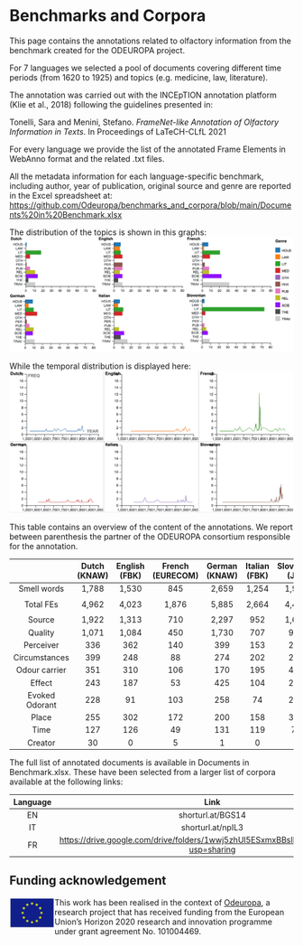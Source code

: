 # Benchmarks and Corpora


This page contains the annotations related to olfactory information from the benchmark created for the ODEUROPA project.

For 7 languages we selected a pool of documents covering different time periods (from 1620 to 1925) and topics (e.g. medicine, law, literature).

The annotation was carried out with the INCEpTION annotation platform (Klie et al., 2018) following the guidelines presented in: 

Tonelli, Sara and Menini, Stefano. *FrameNet-like Annotation of Olfactory Information in Texts*. In Proceedings of LaTeCH-CLfL 2021

For every language we provide the list of the annotated Frame Elements in WebAnno format and the related .txt files. 

All the metadata information for each language-specific benchmark, including author, year of publication, original source and genre
are reported in the Excel spreadsheet at: https://github.com/Odeuropa/benchmarks_and_corpora/blob/main/Documents%20in%20Benchmark.xlsx

The distribution of the topics is shown in this graphs:
<img src="https://github.com/Odeuropa/benchmarks_and_corpora/blob/main/BarsByGenre.png" width="700">

While the temporal distribution is displayed here:
<img src="https://github.com/Odeuropa/benchmarks_and_corpora/blob/main/LangByDate.png" width="700">


This table contains an overview of the content of the annotations. We report between parenthesis the partner of the ODEUROPA consortium responsible for the annotation.

| | Dutch (KNAW) | English (FBK) | French (EURECOM) | German (KNAW) | Italian (FBK) |  Slovenian (JSI)| Latin (KNAW) |
| :---: | :---: | :---: | :---: | :---: | :---: | :---: | :---: | 
|Smell words   | 1,788	|	1,530	|	845	|	2,659	|	1,254	|	1,973  | 1,199 |
|  |  |  |  |  |  |  |  |
|Total FEs  | 4,962	|	4,023	|	1,876	|	5,885	|	2,664	|	4,445 |2,278|
|  |  |  |  |  |  |  |  |
|Source  | 1,922	|	1,313	|	710	|	2,297	|	952	|	1,638 |772    | 
|Quality  | 1,071	|	1,084	|	450	|	1,730	|	707	|	936 | 552 | 
|Perceiver | 336	|	362	|	140	|	399	|	153	|	266 |241 | 
|Circumstances   | 399	|	248	|	88	|	274	|	202	|	228 |192 | 
|Odour carrier   | 351	|	310	|	106	|	170	|	195	|	408 |134 | 
|Effect   | 243	|	187	|	53	|	425	|	104	|	214 |114 | 
|Evoked Odorant   | 228	|	91	|	103	|	258	|	74	|	285 |42 | 
|Place   | 255	|	302	|	172	|	200	|	158	|	394 |111 | 
|Time   |  127	|	126	|	49	|	131	|	119	|	75 |108 | 
|Creator | 30	|	0	|	5	|	1	|	0	|	1 |12 | 


The full list of annotated documents is available in Documents in Benchmark.xlsx. These have been selected from a larger list of corpora available at the following links:

| Language | Link | 
| :---: | :---: | 
| EN | shorturl.at/BGS14 |
| IT | shorturl.at/npIL3 |
| FR | https://drive.google.com/drive/folders/1wwj5zhUl5ESxmxBBslHsepbMMsyydGf_?usp=sharing |



## Funding acknowledgement

<img src="https://github.com/Odeuropa/.github/raw/main/profile/eu-logo.png" width="80" height="54" align="left" alt="EU logo" />

This work has been realised in the context of [Odeuropa](https://odeuropa.eu/), a research project that has received funding from the European Union’s Horizon 2020 research and innovation programme under grant agreement No. 101004469.

